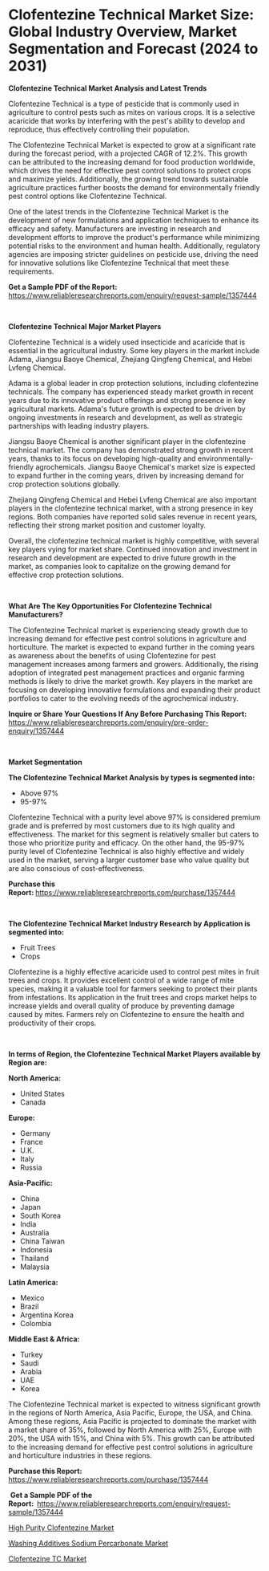 <p><h1>Clofentezine Technical Market Size: Global Industry Overview, Market Segmentation and Forecast (2024 to 2031)</h1></p><p><strong>Clofentezine Technical Market Analysis and Latest Trends</strong></p>
<p><p>Clofentezine Technical is a type of pesticide that is commonly used in agriculture to control pests such as mites on various crops. It is a selective acaricide that works by interfering with the pest's ability to develop and reproduce, thus effectively controlling their population.</p><p>The Clofentezine Technical Market is expected to grow at a significant rate during the forecast period, with a projected CAGR of 12.2%. This growth can be attributed to the increasing demand for food production worldwide, which drives the need for effective pest control solutions to protect crops and maximize yields. Additionally, the growing trend towards sustainable agriculture practices further boosts the demand for environmentally friendly pest control options like Clofentezine Technical.</p><p>One of the latest trends in the Clofentezine Technical Market is the development of new formulations and application techniques to enhance its efficacy and safety. Manufacturers are investing in research and development efforts to improve the product's performance while minimizing potential risks to the environment and human health. Additionally, regulatory agencies are imposing stricter guidelines on pesticide use, driving the need for innovative solutions like Clofentezine Technical that meet these requirements.</p></p>
<p><strong>Get a Sample PDF of the Report:&nbsp;</strong> <a href="https://www.reliableresearchreports.com/enquiry/request-sample/1357444">https://www.reliableresearchreports.com/enquiry/request-sample/1357444</a></p>
<p>&nbsp;</p>
<p><strong>Clofentezine Technical Major Market Players</strong></p>
<p><p>Clofentezine Technical is a widely used insecticide and acaricide that is essential in the agricultural industry. Some key players in the market include Adama, Jiangsu Baoye Chemical, Zhejiang Qingfeng Chemical, and Hebei Lvfeng Chemical. </p><p>Adama is a global leader in crop protection solutions, including clofentezine technicals. The company has experienced steady market growth in recent years due to its innovative product offerings and strong presence in key agricultural markets. Adama's future growth is expected to be driven by ongoing investments in research and development, as well as strategic partnerships with leading industry players.</p><p>Jiangsu Baoye Chemical is another significant player in the clofentezine technical market. The company has demonstrated strong growth in recent years, thanks to its focus on developing high-quality and environmentally-friendly agrochemicals. Jiangsu Baoye Chemical's market size is expected to expand further in the coming years, driven by increasing demand for crop protection solutions globally.</p><p>Zhejiang Qingfeng Chemical and Hebei Lvfeng Chemical are also important players in the clofentezine technical market, with a strong presence in key regions. Both companies have reported solid sales revenue in recent years, reflecting their strong market position and customer loyalty.</p><p>Overall, the clofentezine technical market is highly competitive, with several key players vying for market share. Continued innovation and investment in research and development are expected to drive future growth in the market, as companies look to capitalize on the growing demand for effective crop protection solutions.</p></p>
<p>&nbsp;</p>
<p><strong>What Are The Key Opportunities For Clofentezine Technical Manufacturers?</strong></p>
<p><p>The Clofentezine Technical market is experiencing steady growth due to increasing demand for effective pest control solutions in agriculture and horticulture. The market is expected to expand further in the coming years as awareness about the benefits of using Clofentezine for pest management increases among farmers and growers. Additionally, the rising adoption of integrated pest management practices and organic farming methods is likely to drive the market growth. Key players in the market are focusing on developing innovative formulations and expanding their product portfolios to cater to the evolving needs of the agrochemical industry.</p></p>
<p><strong>Inquire or Share Your Questions If Any Before Purchasing This Report:</strong> <a href="https://www.reliableresearchreports.com/enquiry/pre-order-enquiry/1357444">https://www.reliableresearchreports.com/enquiry/pre-order-enquiry/1357444</a></p>
<p>&nbsp;</p>
<p><strong>Market Segmentation</strong></p>
<p><strong>The Clofentezine Technical Market Analysis by types is segmented into:</strong></p>
<p><ul><li>Above 97%</li><li>95-97%</li></ul></p>
<p><p>Clofentezine Technical with a purity level above 97% is considered premium grade and is preferred by most customers due to its high quality and effectiveness. The market for this segment is relatively smaller but caters to those who prioritize purity and efficacy. On the other hand, the 95-97% purity level of Clofentezine Technical is also highly effective and widely used in the market, serving a larger customer base who value quality but are also conscious of cost-effectiveness.</p></p>
<p><strong>Purchase this Report:&nbsp;</strong><a href="https://www.reliableresearchreports.com/purchase/1357444">https://www.reliableresearchreports.com/purchase/1357444</a></p>
<p>&nbsp;</p>
<p><strong>The Clofentezine Technical Market Industry Research by Application is segmented into:</strong></p>
<p><ul><li>Fruit Trees</li><li>Crops</li></ul></p>
<p><p>Clofentezine is a highly effective acaricide used to control pest mites in fruit trees and crops. It provides excellent control of a wide range of mite species, making it a valuable tool for farmers seeking to protect their plants from infestations. Its application in the fruit trees and crops market helps to increase yields and overall quality of produce by preventing damage caused by mites. Farmers rely on Clofentezine to ensure the health and productivity of their crops.</p></p>
<p>&nbsp;</p>
<p><strong>In terms of Region, the Clofentezine Technical Market Players available by Region are:</strong></p>
<p>
    <p> <strong> North America: </strong>
        <ul>
            <li>United States</li>
            <li>Canada</li>
        </ul>
        </p> 
    <p> <strong> Europe: </strong>
        <ul>
            <li>Germany</li>
            <li>France</li>
            <li>U.K.</li>
            <li>Italy</li>
            <li>Russia</li>
        </ul>
        </p> 
    <p> <strong> Asia-Pacific: </strong>
        <ul>
            <li>China</li>
            <li>Japan</li>
            <li>South Korea</li>
            <li>India</li>
            <li>Australia</li>
            <li>China Taiwan</li>
            <li>Indonesia</li>
            <li>Thailand</li>
            <li>Malaysia</li>
        </ul>
        </p> 
    <p> <strong> Latin America: </strong>
        <ul>
            <li>Mexico</li>
            <li>Brazil</li>
            <li>Argentina Korea</li>
            <li>Colombia</li>
        </ul>
        </p> 
    <p> <strong> Middle East & Africa: </strong>
        <ul>
            <li>Turkey</li>
            <li>Saudi</li>
            <li>Arabia</li>
            <li>UAE</li>
            <li>Korea</li>
        </ul>
    </p>
    </p>
<p><p>The Clofentezine Technical market is expected to witness significant growth in the regions of North America, Asia Pacific, Europe, the USA, and China. Among these regions, Asia Pacific is projected to dominate the market with a market share of 35%, followed by North America with 25%, Europe with 20%, the USA with 15%, and China with 5%. This growth can be attributed to the increasing demand for effective pest control solutions in agriculture and horticulture industries in these regions.</p></p>
<p><strong>Purchase this Report: </strong><a href="https://www.reliableresearchreports.com/purchase/1357444">https://www.reliableresearchreports.com/purchase/1357444</a></p>
<p>&nbsp;<strong>Get a Sample PDF of the Report:&nbsp;&nbsp;</strong><a href="https://www.reliableresearchreports.com/enquiry/request-sample/1357444">https://www.reliableresearchreports.com/enquiry/request-sample/1357444</a></p>
<p><strong></strong></p>
<p><p><a href="https://github.com/lubmix/Market-Research-Report-List-1/blob/main/high-purity-clofentezine-market.md">High Purity Clofentezine Market</a></p><p><a href="https://github.com/joannagoyvaerts/Market-Research-Report-List-1/blob/main/washing-additives-sodium-percarbonate-market.md">Washing Additives Sodium Percarbonate Market</a></p><p><a href="https://github.com/Hazelklievgspy6vdcsmu106w/Market-Research-Report-List-1/blob/main/clofentezine-tc-market.md">Clofentezine TC Market</a></p></p>